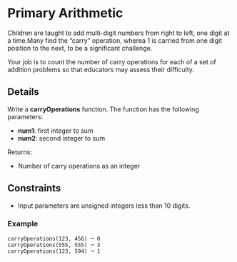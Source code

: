 # Primary Arithmetic

Children are taught to add multi-digit numbers from right to left, one digit at a time.Many find the “carry” operation, wherea 1 is carried from one digit position to the next, to be a significant challenge. 

Your job is to count the number of carry operations for each of a set of addition problems so that educators may assess their difficulty.

## Details

Write a **carryOperations** function.
The function has the following parameters:
- **num1**: first integer to sum
- **num2**: second integer to sum

Returns:
- Number of carry operations as an integer

## Constraints
- Input parameters are unsigned integers less than 10 digits.


### Example
```text
carryOperations(123, 456) ➞ 0
carryOperations(555, 555) ➞ 3
carryOperations(123, 594) ➞ 1
```
